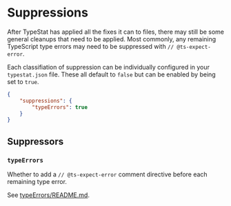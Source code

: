 # Suppressions

After TypeStat has applied all the fixes it can to files, there may still be some general cleanups that need to be applied.
Most commonly, any remaining TypeScript type errors may need to be suppressed with `// @ts-expect-error`.

Each classifiation of suppression can be individually configured in your `typestat.json` file.
These all default to `false` but can be enabled by being set to `true`.

```json
{
    "suppressions": {
        "typeErrors": true
    }
}
```

## Suppressors

### `typeErrors`

Whether to add a `// @ts-expect-error` comment directive before each remaining type error.

See [typeErrors/README.md](../src/suppressors/builtin/suppressTypeErrors/README.md).
